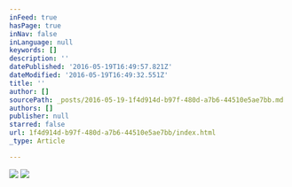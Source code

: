 ```yaml
---
inFeed: true
hasPage: true
inNav: false
inLanguage: null
keywords: []
description: ''
datePublished: '2016-05-19T16:49:57.821Z'
dateModified: '2016-05-19T16:49:32.551Z'
title: ''
author: []
sourcePath: _posts/2016-05-19-1f4d914d-b97f-480d-a7b6-44510e5ae7bb.md
authors: []
publisher: null
starred: false
url: 1f4d914d-b97f-480d-a7b6-44510e5ae7bb/index.html
_type: Article

---
```

![](https://the-grid-user-content.s3-us-west-2.amazonaws.com/611008c9-78cf-4d87-b070-c7542790acef.tiff)
![](https://the-grid-user-content.s3-us-west-2.amazonaws.com/ed4b7bd6-ca10-4ba6-ba44-0277a6613ce6.jpg)